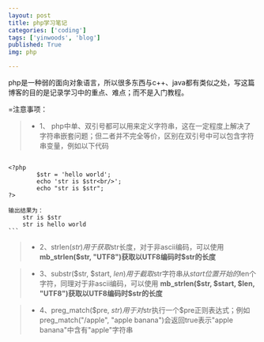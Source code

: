 ```yaml
---
layout: post
title: php学习笔记
categories: ['coding']
tags: ['yinwoods', 'blog']
published: True
img: php

---
```


php是一种弱的面向对象语言，所以很多东西与c++、java都有类似之处，写这篇博客的目的是记录学习中的重点、难点；而不是入门教程。

=注意事项：

> * 1、 php中单、双引号都可以用来定义字符串，这在一定程度上解决了字符串嵌套问题；但二者并不完全等价，区别在双引号中可以包含字符串变量，例如以下代码

>> 	```PHP
	<?php
    		$str = 'hello world';
    		echo 'str is $str<br/>';
    		echo "str is $str";
	?>

	输出结果为：
		str is $str
		str is hello world
	```

> * 2、strlen($str)用于获取$str长度，对于非ascii编码，可以使用 **mb_strlen($str, "UTF8")获取以UTF8编码时$str的长度**

> * 3、substr($str, $start, $len)用于截取$str字符串从$start位置开始的$len个字符，同理对于非ascii编码，可以使用 **mb_strlen($str, $start, $len, "UTF8")获取以UTF8编码时$str的长度**

> * 4、preg_match($pre, $str)用于对$str执行一个$pre正则表达式；例如preg_match("/apple", "apple banana")会返回true表示"apple banana"中含有"apple"字符串
